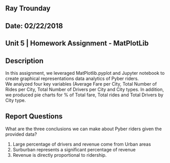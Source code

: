## Ray Trounday
## Date: 02/22/2018
## Unit 5 | Homework Assignment - MatPlotLib


## Description

In this assignment,  we leveraged MatPlotlib.pyplot and Jupyter notebook to create graphical representations data analytics of Pyber riders.  
We analyzed four key variables (Average Fare per City, Total Number of Rides per City, Total Number of Drivers per City and City types.  In
addition, we produced pie charts for % of Total fare, Total rides and Total Drivers by City type.  


## Report Questions

What are the three conclusions we can make about Pyber riders given the provided data?

1. Large percentage of drivers and revenue come from Urban areas
2. Surburban represents a significant percentage of revenue
3. Revenue is directly proportional to ridership.
